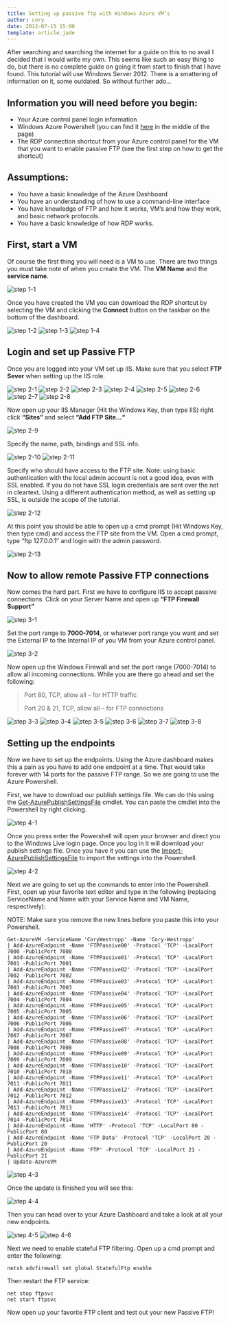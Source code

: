```yaml
---
title: Setting up passive ftp with Windows Azure VM’s
author: cory
date: 2012-07-15 15:00
template: article.jade
---
```


After searching and searching the internet for a guide on this to no avail I decided that I would write my own. This seems like such an easy thing to do, but there is no complete guide on going it from start to finish that I have found. This tutorial will use Windows Server 2012. There is a smattering of information on it, some outdated. So without further ado…

<span class="more"></span>

Information you will need before you begin:
-------------------------------------------
*   Your Azure control panel login information
*   Windows Azure Powershell (you can find it [here](https://www.windowsazure.com/en-us/downloads/?fb=en-us) in the middle of the page)
*   The RDP connection shortcut from your Azure control panel for the VM that you want to enable passive FTP (see the first step on how to get the shortcut)

Assumptions:
------------
*   You have a basic knowledge of the Azure Dashboard
*   You have an understanding of how to use a command-line interface
*   You have knowledge of FTP and how it works, VM’s and how they work, and basic network protocols.
*   You have a basic knowledge of how RDP works.

First, start a VM
-----------------
Of course the first thing you will need is a VM to use. There are two things you must take note of when you create the VM. The **VM Name** and the **service name**.

![step 1-1](step1-1.png)

Once you have created the VM you can download the RDP shortcut by selecting the VM and clicking the **Connect** button on the taskbar on the bottom of the dashboard.

![step 1-2](step1-2.png)
![step 1-3](step1-3.png)
![step 1-4](step1-4.png)

Login and set up Passive FTP
----------------------------
Once you are logged into your VM set up IIS. Make sure that you select **FTP Sever** when setting up the IIS role.

![step 2-1](step-2-1.png)
![step 2-2](step-2-2.png)
![step 2-3](step-2-3.png)
![step 2-4](step-2-4.png)
![step 2-5](step-2-5.png)
![step 2-6](step-2-6.png)
![step 2-7](step-2-7.png)
![step 2-8](step-2-8.png)

Now open up your IIS Manager (Hit the Windows Key, then type IIS) right click **“Sites”** and select **“Add FTP Site…“**

![step 2-9](step-2-9.png)

Specify the name, path, bindings and SSL info.

![step 2-10](step-2-10.png)
![step 2-11](step-2-11.png)

Specify who should have access to the FTP site. Note: using basic authentication with the local admin account is not a good idea, even with SSL enabled. If you do not have SSL login credentials are sent over the net in cleartext. Using a different authentication method, as well as setting up SSL, is outside the scope of the tutorial.

![step 2-12](step-2-12.png)

At this point you should be able to open up a cmd prompt (Hit Windows Key, then type cmd) and access the FTP site from the VM. Open a cmd prompt, type “ftp 127.0.0.1″ and login with the admin password.

![step 2-13](step-2-13.png)

Now to allow remote Passive FTP connections
-------------------------------------------

Now comes the hard part. First we have to configure IIS to accept passive connections. Click on your Server Name and open up **“FTP Firewall Support”**

![step 3-1](step-3-1.png)

Set the port range to **7000-7014**, or whatever port range you want and set the External IP to the  Internal IP of you VM from your Azure control panel.

![step 3-2](step-3-2.png)

Now open up the Windows Firewall and set the port range (7000-7014) to allow all incoming connections. While you are there go ahead and set the following:

> Port 80, TCP, allow all – for HTTP traffic
> 
> Port 20 & 21, TCP, allow all – for FTP connections

![step 3-3](step-3-3.png)
![step 3-4](step-3-4.png)
![step 3-5](step-3-5.png)
![step 3-6](step-3-6.png)
![step 3-7](step-3-7.png)
![step 3-8](step-3-8.png)

Setting up the endpoints
------------------------
Now we have to set up the endpoints. Using the Azure dashboard makes this a pain as you have to add one endpoint at a time. That would take forever with 14 ports for the passive FTP range. So we are going to use the Azure Powershell.

First, we have to download our publish settings file. We can do this using the [Get-AzurePublishSettingsFile](http://msdn.microsoft.com/en-us/library/windowsazure/jj152882) cmdlet. You can paste the cmdlet into the Powershell by right clicking.

![step 4-1](step-4-1.png)

Once you press enter the Powershell will open your browser and direct you to the Windows Live login page. Once you log in it will download your publish settings file. Once you have it you can use the [Import-AzurePublishSettingsFile](http://msdn.microsoft.com/en-us/library/windowsazure/jj152885) to import the settings into the Powershell.

![step 4-2](step-4-2.png)

Next we are going to set up the commands to enter into the Powershell. First, open up your favorite text editor and type in the following (replacing ServiceName and Name with your Service Name and VM Name, respectively):

NOTE: Make sure you remove the new lines before you paste this into your Powershell.

```
Get-AzureVM -ServiceName 'CoryWestropp' -Name 'Cory-Westropp'
| Add-AzureEndpoint -Name 'FTPPassive00' -Protocol 'TCP' -LocalPort 7000 -PublicPort 7000
| Add-AzureEndpoint -Name 'FTPPassive01' -Protocol 'TCP' -LocalPort 7001 -PublicPort 7001
| Add-AzureEndpoint -Name 'FTPPassive02' -Protocol 'TCP' -LocalPort 7002 -PublicPort 7002
| Add-AzureEndpoint -Name 'FTPPassive03' -Protocol 'TCP' -LocalPort 7003 -PublicPort 7003
| Add-AzureEndpoint -Name 'FTPPassive04' -Protocol 'TCP' -LocalPort 7004 -PublicPort 7004
| Add-AzureEndpoint -Name 'FTPPassive05' -Protocol 'TCP' -LocalPort 7005 -PublicPort 7005
| Add-AzureEndpoint -Name 'FTPPassive06' -Protocol 'TCP' -LocalPort 7006 -PublicPort 7006
| Add-AzureEndpoint -Name 'FTPPassive07' -Protocol 'TCP' -LocalPort 7007 -PublicPort 7007
| Add-AzureEndpoint -Name 'FTPPassive08' -Protocol 'TCP' -LocalPort 7008 -PublicPort 7008
| Add-AzureEndpoint -Name 'FTPPassive09' -Protocol 'TCP' -LocalPort 7009 -PublicPort 7009
| Add-AzureEndpoint -Name 'FTPPassive10' -Protocol 'TCP' -LocalPort 7010 -PublicPort 7010
| Add-AzureEndpoint -Name 'FTPPassive11' -Protocol 'TCP' -LocalPort 7011 -PublicPort 7011
| Add-AzureEndpoint -Name 'FTPPassive12' -Protocol 'TCP' -LocalPort 7012 -PublicPort 7012
| Add-AzureEndpoint -Name 'FTPPassive13' -Protocol 'TCP' -LocalPort 7013 -PublicPort 7013
| Add-AzureEndpoint -Name 'FTPPassive14' -Protocol 'TCP' -LocalPort 7014 -PublicPort 7014
| Add-AzureEndpoint -Name 'HTTP' -Protocol 'TCP' -LocalPort 80 -PublicPort 80
| Add-AzureEndpoint -Name 'FTP Data' -Protocol 'TCP' -LocalPort 20 -PublicPort 20
| Add-AzureEndpoint -Name 'FTP' -Protocol 'TCP' -LocalPort 21 -PublicPort 21
| Update-AzureVM
```

![step 4-3](step-4-3.png)

Once the update is finished you will see this:

![step 4-4](step-4-4.png)

Then you can head over to your Azure Dashboard and take a look at all your new endpoints.

![step 4-5](step-4-5.png)
![step 4-6](step-4-6.png)

Next we need to enable stateful FTP filtering. Open up a cmd prompt and enter the following:

```
netsh advfirewall set global StatefulFtp enable
```

Then restart the FTP service:

```
net stop ftpsvc
net start ftpsvc
```

Now open up your favorite FTP client and test out your new Passive FTP!
